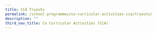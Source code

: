 ```yaml
---
title: CCA Tryouts
permalink: /school-programmes/co-curricular-activities-cca/tryouts/
description: ""
third_nav_title: Co Curricular Activities (CCA)
---
```

